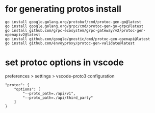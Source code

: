 # for generating protos install 
```
go install google.golang.org/protobuf/cmd/protoc-gen-go@latest 
go install google.golang.org/grpc/cmd/protoc-gen-go-grpc@latest 
go install github.com/grpc-ecosystem/grpc-gateway/v2/protoc-gen-openapiv2@latest 
go install github.com/google/gnostic/cmd/protoc-gen-openapi@latest 
go install github.com/envoyproxy/protoc-gen-validate@latest

```

 # set protoc options in vscode
 preferences > settings > vscode-proto3 configuration
```
"protoc": {
    "options": [
        "--proto_path=./api/v1",
        "--proto_path=./api/third_party"
    ]
}
```
